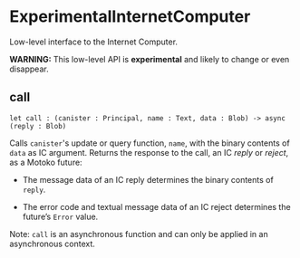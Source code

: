 # ExperimentalInternetComputer

Low-level interface to the Internet Computer.

**WARNING:** This low-level API is **experimental** and likely to change or even disappear.

## call

``` motoko
let call : (canister : Principal, name : Text, data : Blob) -> async (reply : Blob)
```

Calls `canister`'s update or query function, `name`, with the binary contents of `data` as IC argument. Returns the response to the call, an IC *reply* or *reject*, as a Motoko future:

-   The message data of an IC reply determines the binary contents of `reply`.

-   The error code and textual message data of an IC reject determines the future’s `Error` value.

Note: `call` is an asynchronous function and can only be applied in an asynchronous context.
